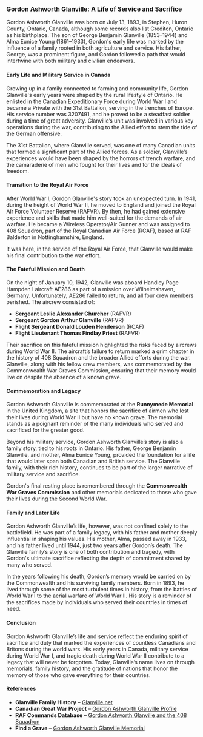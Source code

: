 ### Gordon Ashworth Glanville: A Life of Service and Sacrifice

Gordon Ashworth Glanville was born on July 13, 1893, in Stephen, Huron County, Ontario, Canada, although some records also list Crediton, Ontario as his birthplace. The son of George Benjamin Glanville (1853–1944) and Alma Eunice Young (1861–1933), Gordon's early life was marked by the influence of a family rooted in both agriculture and service. His father, George, was a prominent figure, and Gordon followed a path that would intertwine with both military and civilian endeavors.

#### Early Life and Military Service in Canada

Growing up in a family connected to farming and community life, Gordon Glanville's early years were shaped by the rural lifestyle of Ontario. He enlisted in the Canadian Expeditionary Force during World War I and became a Private with the 31st Battalion, serving in the trenches of Europe. His service number was 3207491, and he proved to be a steadfast soldier during a time of great adversity. Glanville’s unit was involved in various key operations during the war, contributing to the Allied effort to stem the tide of the German offensive.

The 31st Battalion, where Glanville served, was one of many Canadian units that formed a significant part of the Allied forces. As a soldier, Glanville’s experiences would have been shaped by the horrors of trench warfare, and the camaraderie of men who fought for their lives and for the ideals of freedom.

#### Transition to the Royal Air Force

After World War I, Gordon Glanville's story took an unexpected turn. In 1941, during the height of World War II, he moved to England and joined the Royal Air Force Volunteer Reserve (RAFVR). By then, he had gained extensive experience and skills that made him well-suited for the demands of air warfare. He became a Wireless Operator/Air Gunner and was assigned to 408 Squadron, part of the Royal Canadian Air Force (RCAF), based at RAF Balderton in Nottinghamshire, England.

It was here, in the service of the Royal Air Force, that Glanville would make his final contribution to the war effort.

#### The Fateful Mission and Death

On the night of January 10, 1942, Glanville was aboard Handley Page Hampden I aircraft AE286 as part of a mission over Wilhelmshaven, Germany. Unfortunately, AE286 failed to return, and all four crew members perished. The aircrew consisted of:

- **Sergeant Leslie Alexander Churcher** (RAFVR)
- **Sergeant Gordon Arthur Glanville** (RAFVR)
- **Flight Sergeant Donald Louden Henderson** (RCAF)
- **Flight Lieutenant Thomas Findlay Priest** (RAFVR)

Their sacrifice on this fateful mission highlighted the risks faced by aircrews during World War II. The aircraft’s failure to return marked a grim chapter in the history of 408 Squadron and the broader Allied efforts during the war. Glanville, along with his fellow crew members, was commemorated by the Commonwealth War Graves Commission, ensuring that their memory would live on despite the absence of a known grave.

#### Commemoration and Legacy

Gordon Ashworth Glanville is commemorated at the **Runnymede Memorial** in the United Kingdom, a site that honors the sacrifice of airmen who lost their lives during World War II but have no known grave. The memorial stands as a poignant reminder of the many individuals who served and sacrificed for the greater good.

Beyond his military service, Gordon Ashworth Glanville’s story is also a family story, tied to his roots in Ontario. His father, George Benjamin Glanville, and mother, Alma Eunice Young, provided the foundation for a life that would later span both Canadian and British service. The Glanville family, with their rich history, continues to be part of the larger narrative of military service and sacrifice.

Gordon's final resting place is remembered through the **Commonwealth War Graves Commission** and other memorials dedicated to those who gave their lives during the Second World War.

#### Family and Later Life

Gordon Ashworth Glanville’s life, however, was not confined solely to the battlefield. He was part of a family legacy, with his father and mother deeply influential in shaping his values. His mother, Alma, passed away in 1933, and his father lived until 1944, just two years after Gordon’s death. The Glanville family’s story is one of both contribution and tragedy, with Gordon's ultimate sacrifice reflecting the depth of commitment shared by many who served.

In the years following his death, Gordon’s memory would be carried on by the Commonwealth and his surviving family members. Born in 1893, he lived through some of the most turbulent times in history, from the battles of World War I to the aerial warfare of World War II. His story is a reminder of the sacrifices made by individuals who served their countries in times of need.

#### Conclusion

Gordon Ashworth Glanville’s life and service reflect the enduring spirit of sacrifice and duty that marked the experiences of countless Canadians and Britons during the world wars. His early years in Canada, military service during World War I, and tragic death during World War II contribute to a legacy that will never be forgotten. Today, Glanville’s name lives on through memorials, family history, and the gratitude of nations that honor the memory of those who gave everything for their countries.

#### References

- **Glanville Family History** – [Glanville.net](http://www.glanvillenet.info/UK_Glanville/g0/p365.htm)
- **Canadian Great War Project** – [Gordon Ashworth Glanville Profile](https://canadiangreatwarproject.com/person.php?pid=102652)
- **RAF Commands Database** – [Gordon Ashworth Glanville and the 408 Squadron](https://www.rafcommands.com/database/wardead/details.php?qnum=62478)
- **Find a Grave** – [Gordon Ashworth Glanville Memorial](https://www.findagrave.com/memorial/15253448/gordon-arthur-glanville)
